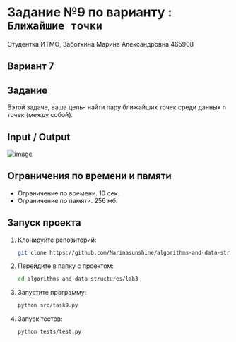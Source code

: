 # Задание №9 по варианту  : `Ближайшие точки`
Студентка ИТМО,  Заботкина Марина Александровна 465908

## Вариант 7

## Задание 
 Вэтой задаче, ваша цель- найти пару ближайших точек среди данных n точек (между собой).

## Input / Output 

![image](https://github.com/user-attachments/assets/7409fc44-8c46-4496-b150-724453eda674)

## Ограничения по времени и памяти

- Ограничение по времени. 10 сек.
- Ограничение по памяти. 256 мб.


## Запуск проекта
1. Клонируйте репозиторий:
   ```bash
   git clone https://github.com/Marinasunshine/algorithms-and-data-structures.git
   ```
2. Перейдите в папку с проектом:
   ```bash
   cd algorithms-and-data-structures/lab3
   ```
3. Запустите программу:
   ```bash
   python src/task9.py
   ```

4. Запуск тестов:
   ```bash
   python tests/test.py
   ```
